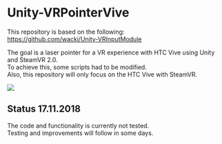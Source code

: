 # Unity-VRPointerVive

This repository is based on the following:  
https://github.com/wacki/Unity-VRInputModule

The goal is a laser pointer for a VR experience with HTC Vive using Unity and SteamVR 2.0.  
To achieve this, some scripts had to be modified.  
Also, this repository will only focus on the HTC Vive with SteamVR.  

![](http://wacki.me/assets/posts/images/2016-06-vrgui/gui.png)


## Status 17.11.2018

The code and functionality is currently not tested.  
Testing and improvements will follow in some days.  
